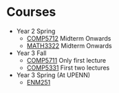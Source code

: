 # Courses
* Year 2 Spring
    * <a href="https://github.com/wangaaron78739/UST-Lecture-Notes/raw/master/Y2%20Spring/COMP5712/main/main.pdf" target="_tag">COMP5712</a> Midterm Onwards
    * [MATH3322](https://github.com/wangaaron78739/UST-Lecture-Notes/raw/master/Y2%20Spring/MATH3322/main/main.pdf) Midterm Onwards
* Year 3 Fall
    * <a href="https://github.com/wangaaron78739/UST-Lecture-Notes/raw/master/Y3%20Fall/COMP5711/main/main.pdf" target="_tag">COMP5711</a> Only first lecture
    * <a href="https://github.com/wangaaron78739/UST-Lecture-Notes/raw/master/Y3%20Fall/COMP5331/main/main.pdf" target="_tag">COMP5331</a> First two lectures
* Year 3 Spring (At UPENN)
	* <a href="https://github.com/wangaaron78739/UST-Lecture-Notes/raw/master/UPenn/ENM251/main/main.pdf" target="_tag">ENM251</a>
